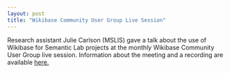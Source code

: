 ```yaml
---
layout: post
title: "Wikibase Community User Group Live Session"
---
```

Research assistant Julie Carlson (MSLIS) gave a talk about the use of Wikibase for Semantic Lab projects at the monthly Wikibase Community User Group live session. Information about the meeting and a recording are available [here.](https://meta.wikimedia.org/wiki/Wikibase_Community_User_Group/Meetings/2021-12-30)
